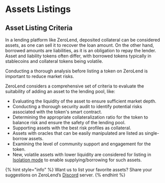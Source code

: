 # Assets Listings

## Asset Listing Criteria

In a lending platform like ZeroLend, deposited collateral can be considered assets, as one can sell it to recover the loan amount. On the other hand, borrowed amounts are liabilities, as it is an obligation to repay the lender. Asset and liability tokens often differ, with borrowed tokens typically in stablecoins and collateral tokens being volatile.&#x20;

Conducting a thorough analysis before listing a token on ZeroLend is important to reduce market risks.&#x20;

ZeroLend considers a comprehensive set of criteria to evaluate the suitability of adding an asset to the lending pool, like:

* Evaluating the liquidity of the asset to ensure sufficient market depth.
* Conducting a thorough security audit to identify potential risks associated with the token's smart contract.
* Determining the appropriate collateralization ratio for the token to balance risk and ensure the safety of the lending pool.
* Supporting assets with the best risk profiles as collateral.
* Assets with oracles that can be easily manipulated are listed as single-borrow assets.
* Examining the level of community support and engagement for the token.
* New, volatile assets with lower liquidity are considered for listing in [Isolation mode](../../features/capital-efficiency/isolation-mode.md) to enable supplying/borrowing for such assets.&#x20;

{% hint style="info" %}
Want us to list your favorite assets? Share your suggestions on ZeroLend’s [Discord](https://discord.gg/zerolend) server.&#x20;
{% endhint %}

